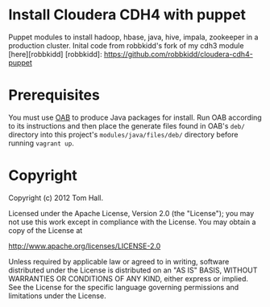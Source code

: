 Install Cloudera CDH4 with puppet
=================================

Puppet modules to install hadoop, hbase, java, hive, impala, zookeeper in a production cluster.
Inital code from robbkidd's fork of my cdh3 module [here][robbkidd] 
[robbkidd]: https://github.com/robbkidd/cloudera-cdh4-puppet

Prerequisites
=============

You must use [OAB][oab] to produce Java packages for install. Run OAB
according to its instructions and then place the generate files found in OAB's `deb/` directory into this
project's `modules/java/files/deb/` directory before running `vagrant up`.

[oab]: https://github.com/flexiondotorg/oab-java6

Copyright
=========

Copyright (c) 2012 Tom Hall. 

Licensed under the Apache License, Version 2.0 (the "License");
you may not use this work except in compliance with the License.
You may obtain a copy of the License at

http://www.apache.org/licenses/LICENSE-2.0

Unless required by applicable law or agreed to in writing, software
distributed under the License is distributed on an "AS IS" BASIS,
WITHOUT WARRANTIES OR CONDITIONS OF ANY KIND, either express or implied.
See the License for the specific language governing permissions and
limitations under the License.

